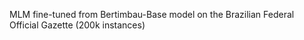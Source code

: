 MLM fine-tuned from Bertimbau-Base model on the Brazilian Federal Official Gazette (200k instances)

